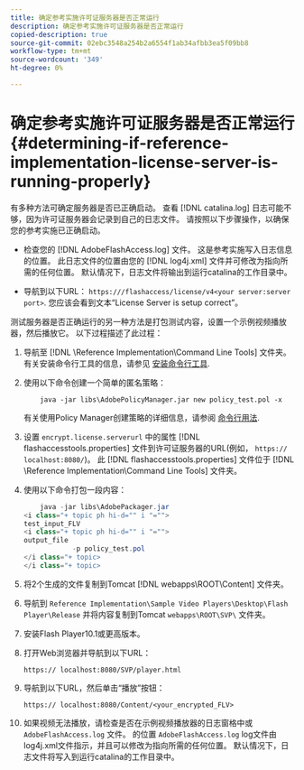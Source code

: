 ```yaml
---
title: 确定参考实施许可证服务器是否正常运行
description: 确定参考实施许可证服务器是否正常运行
copied-description: true
source-git-commit: 02ebc3548a254b2a6554f1ab34afbb3ea5f09bb8
workflow-type: tm+mt
source-wordcount: '349'
ht-degree: 0%

---
```


# 确定参考实施许可证服务器是否正常运行 {#determining-if-reference-implementation-license-server-is-running-properly}

有多种方法可确定服务器是否已正确启动。 查看 [!DNL catalina.log] 日志可能不够，因为许可证服务器会记录到自己的日志文件。 请按照以下步骤操作，以确保您的参考实施已正确启动。

* 检查您的 [!DNL AdobeFlashAccess.log] 文件。 这是参考实施写入日志信息的位置。 此日志文件的位置由您的 [!DNL log4j.xml] 文件并可修改为指向所需的任何位置。 默认情况下，日志文件将输出到运行catalina的工作目录中。

* 导航到以下URL： `https:///flashaccess/license/v4<your server:server port>`. 您应该会看到文本“License Server is setup correct”。

测试服务器是否正确运行的另一种方法是打包测试内容，设置一个示例视频播放器，然后播放它。 以下过程描述了此过程：

1. 导航至 [!DNL \Reference Implementation\Command Line Tools] 文件夹。 有关安装命令行工具的信息，请参见 [安装命令行工具](../aaxs-reference-implementations/command-line-tools/aaxs-ref-impl-command-line-overview.md#installing-the-command-line-tools).

1. 使用以下命令创建一个简单的匿名策略：

   ```
       java -jar libs\AdobePolicyManager.jar new policy_test.pol -x
   ```

   有关使用Policy Manager创建策略的详细信息，请参阅 [命令行用法](../aaxs-reference-implementations/command-line-tools/policy-manager/command-line-usage.md).

1. 设置 `encrypt.license.serverurl` 中的属性 [!DNL flashaccesstools.properties] 文件到许可证服务器的URL(例如， `https:// localhost:8080/`)。 此 [!DNL flashaccesstools.properties] 文件位于 [!DNL \Reference Implementation\Command Line Tools] 文件夹。

1. 使用以下命令打包一段内容：

   ```java
       java -jar libs\AdobePackager.jar  
   <i class="+ topic ph hi-d="" i "="">
   test_input_FLV  
   <i class="+ topic ph hi-d="" i "="">
   output_file  
               -p policy_test.pol 
   </i class="+ topic> 
   </i class="+ topic>
   ```

1. 将2个生成的文件复制到Tomcat [!DNL webapps\ROOT\Content] 文件夹。
1. 导航到 `Reference Implementation\Sample Video Players\Desktop\Flash Player\Release` 并将内容复制到Tomcat `webapps\ROOT\SVP\` 文件夹。
1. 安装Flash Player10.1或更高版本。
1. 打开Web浏览器并导航到以下URL：

   `https:// localhost:8080/SVP/player.html`
1. 导航到以下URL，然后单击“播放”按钮：

   `https:// localhost:8080/Content/<your_encrypted_FLV>`
1. 如果视频无法播放，请检查是否在示例视频播放器的日志窗格中或 `AdobeFlashAccess.log` 文件。 的位置 `AdobeFlashAccess.log` log文件由log4j.xml文件指示，并且可以修改为指向所需的任何位置。 默认情况下，日志文件将写入到运行catalina的工作目录中。
